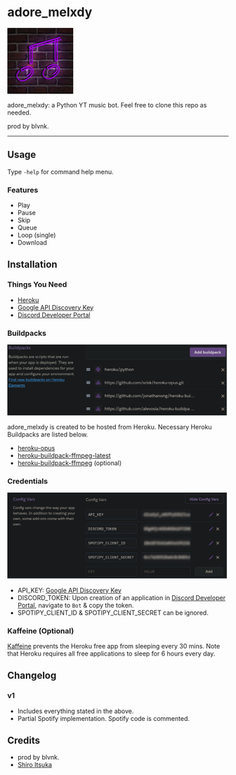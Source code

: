 # adore_melxdy

<img src="images/melxdy.png" width=150>

adore_melxdy: a Python YT music bot. Feel free to clone this repo as needed.

prod by blvnk.

---

## Usage

Type `-help` for command help menu.

### Features

- Play
- Pause
- Skip
- Queue
- Loop (single)
- Download

## Installation

### Things You Need

- [Heroku](https://devcenter.heroku.com)
- [Google API Discovery Key](https://code.google.com/apis/console)
- [Discord Developer Portal](https://discord.com/developers/applications)

### Buildpacks

![heroku buildpack setting](images/heroku_buildpack_setting.png)

adore_melxdy is created to be hosted from Heroku. Necessary Heroku Buildpacks are listed below.

- [heroku-opus](https://github.com/xrisk/heroku-opus.git)
- [heroku-buildpack-ffmpeg-latest](https://github.com/jonathanong/heroku-buildpack-ffmpeg-latest.git)
- [heroku-buildpack-ffmpeg](https://github.com/alevosia/heroku-buildpack-ffmpeg.git) (optional)

### Credentials

![heroku env](images/env_heroku.png)

- API_KEY: [Google API Discovery Key](https://code.google.com/apis/console)
- DISCORD_TOKEN: Upon creation of an application in [Discord Developer Portal](https://discord.com/developers/applications), navigate to `Bot` & copy the token.
- SPOTIPY_CLIENT_ID & SPOTIPY_CLIENT_SECRET can be ignored.

### Kaffeine (Optional)

[Kaffeine](https://kaffeine.herokuapp.com/) prevents the Heroku free app from sleeping every 30 mins. Note that Heroku requires all free applications to sleep for 6 hours every day.

## Changelog

### v1

- Includes everything stated in the above.
- Partial Spotify implementation. Spotify code is commented.

## Credits

- prod by blvnk.
- [Shiro Itsuka](https://twitter.com/Shiro_Itsuka)